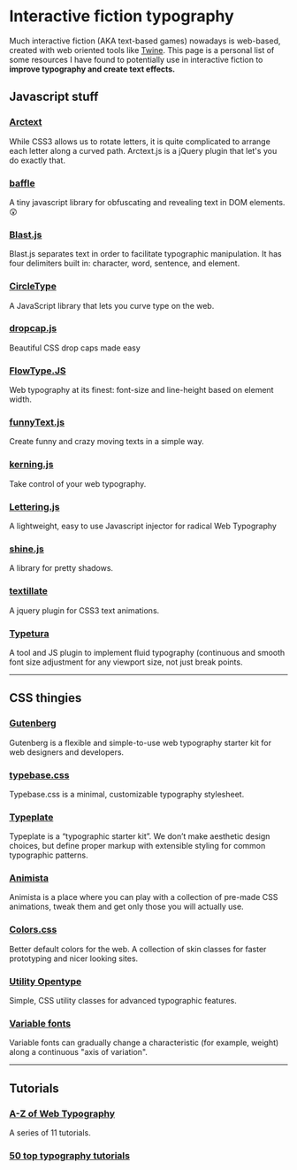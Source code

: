 # Interactive fiction typography

Much interactive fiction (AKA text-based games) nowadays is web-based, created with web oriented tools like [Twine](http://twinery.org). This page is a personal list of some resources I have found to potentially use in interactive fiction to **improve typography and create text effects.**

## Javascript stuff

### [Arctext](https://github.com/codrops/Arctext)
While CSS3 allows us to rotate letters, it is quite complicated to arrange each letter along a curved path. Arctext.js is a jQuery plugin that let's you do exactly that.  

### [baffle](https://github.com/camwiegert/baffle)
A tiny javascript library for obfuscating and revealing text in DOM elements. 😲

### [Blast.js](http://velocityjs.org/blast/)
Blast.js separates text in order to facilitate typographic manipulation. It has four delimiters built in: character, word, sentence, and element. 

### [CircleType](https://github.com/peterhry/CircleType)
A JavaScript library that lets you curve type on the web.

### [dropcap.js](https://github.com/adobe-webplatform/dropcap.js)
Beautiful CSS drop caps made easy 

### [FlowType.JS](https://github.com/simplefocus/FlowType.JS)
Web typography at its finest: font-size and line-height based on element width. 

### [funnyText.js](https://github.com/alvarotrigo/funnyText.js)
Create funny and crazy moving texts in a simple way.

### [kerning.js](https://github.com/endtwist/kerning.js)
Take control of your web typography. 

### [Lettering.js](https://github.com/davatron5000/Lettering.js)
A lightweight, easy to use Javascript <span> injector for radical Web Typography 

### [shine.js](https://github.com/bigspaceship/shine.js)
A library for pretty shadows. 

### [textillate](https://github.com/jschr/textillate)
A jquery plugin for CSS3 text animations. 

### [Typetura](https://typetura.com)
A tool and JS plugin to implement fluid typography (continuous and smooth font size adjustment for any viewport size, not just break points.

---

## CSS thingies

### [Gutenberg](https://matejlatin.github.io/Gutenberg/)
Gutenberg is a flexible and simple-to-use web typography starter kit for web designers and developers. 

### [typebase.css](http://devinhunt.github.io/typebase.css/)
Typebase.css is a minimal, customizable typography stylesheet.

### [Typeplate](http://typeplate.com/)
Typeplate is a “typographic starter kit”. We don’t make aesthetic design choices, but define proper markup with extensible styling for common typographic patterns. 

### [Animista](http://animista.net)
Animista is a place where you can play with a collection of pre-made CSS animations, tweak them and get only those you will actually use.

### [Colors.css](https://github.com/mrmrs/colors)
Better default colors for the web. A collection of skin classes for faster prototyping and nicer looking sites.

### [Utility Opentype](https://github.com/kennethormandy/utility-opentype)
Simple, CSS utility classes for advanced typographic features.

### [Variable fonts](https://v-fonts.com/)
Variable fonts can gradually change a characteristic (for example, weight) along a continuous "axis of variation".

---

## Tutorials

### [A-Z of Web Typography](https://webdesign.tutsplus.com/series/a-z-of-web-typography--webdesign-11706)
A series of 11 tutorials.

### [50 top typography tutorials](http://www.creativebloq.com/graphic-design-tips/typography-tutorials-1232719)

